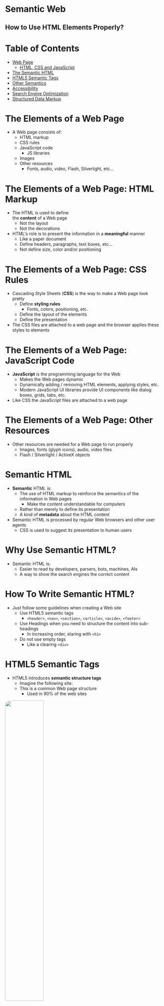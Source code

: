 <!-- section start -->
<!-- attr: { class:'slide-title', showInPresentation:true, hasScriptWrapper:true, style:'font-size: 42px' } -->
# Semantic Web
## How to Use HTML Elements Properly?
<!-- <img class="slide-image" showInPresentation="true" src="imgs/pic00.png" style="top:-5%; left:20%; width:25%; z-index:-1; border-radius:15px;" /> -->
<!-- <img class="slide-image" showInPresentation="true" src="imgs/pic01.png" style="top:51.94%; left:60%; width:40%; z-index:-1; border-radius:15px;" /> -->
<!-- <img class="slide-image" showInPresentation="true" src="imgs/pic02.png" style="top:63%; left:5%; width:35%; z-index:-1; border-radius:15px;" /> -->




<!-- section start -->
<!-- attr: { showInPresentation:true, hasScriptWrapper:true, style:'font-size: 42px' } -->
# Table of Contents
- [Web Page](#/webpage)
  - [HTML, CSS and JavaScript](#/html)
- [The Semantic HTML](#/semantic)
- [HTML5 Semantic Tags](#/html5)
- [Other Semantics](#/other)
- [Accessibility](#/access)
- [Search Engine Optimization](#/seo)
- [Structured Data Markup](#/datamarkup)

<!-- <img class="slide-image" showInPresentation="true" src="imgs/pic03.png" style="top:28.21%; left:66.06%; width:36.93%; z-index:-1; border-radius:15px;" /> -->




<!-- section start -->
<!-- attr: { class:'slide-section', showInPresentation:true, hasScriptWrapper:true, style:'font-size: 42px' } -->
<!-- # Web Page -->

<!-- <img class="slide-image" showInPresentation="true" src="imgs/pic04.png" style="top:50%; left:30%; width:40%; z-index:-1; border-radius:15px;" /> -->


<!-- attr: { id:'webpage', showInPresentation:true, hasScriptWrapper:true, style:'font-size: 42px' } -->
# <a id="webpage"></a>The Elements of a Web Page
- A Web page consists of:
  - HTML markup
  - CSS rules
  - JavaScript code
    - JS libraries
  - Images
  - Other resources
    - Fonts, audio, video, Flash, Silverlight, etc…

<!-- <img class="slide-image" showInPresentation="true" src="imgs/pic05.png" style="top:15%; left:57.19%; width:38.68%; z-index:-1; border-radius:15px;" /> -->


<!-- attr: { id:'html', showInPresentation:true, hasScriptWrapper:true, style:'font-size: 42px' } -->
# <a id="html"></a>The Elements of a Web Page: HTML Markup
- The HTML is used to define<br />the **content** of a Web page
  - Not the layout
  - Not the decorations
- HTML's role is to present the information in a **meaningful** manner
  - Like a paper document
  - Define headers, paragraphs, text boxes, etc…
  - Not define size, color and/or positioning

<!-- <img class="slide-image" showInPresentation="true" src="imgs/pic06.png" style="top:13%; left:60%; width:20%; z-index:-1; border-radius:15px;" /> -->


<!-- attr: { showInPresentation:true, hasScriptWrapper:true, style:'font-size: 42px' } -->
# The Elements of a Web Page: CSS Rules
- Cascading Style Sheets (**CSS**) is the way to make a Web page look pretty
  - Define **styling rules**
    - Fonts, colors, positioning, etc.
  - Define the layout of the elements
  - Define the presentation
- The CSS files are attached to a web page and the browser applies these styles to elements

<!-- <img class="slide-image" showInPresentation="true" src="imgs/pic07.png" style="top:27.33%; left:79.53%; width:24%; z-index:-1; border-radius:15px;" /> -->


<!-- attr: { showInPresentation:true, hasScriptWrapper:true, style:'font-size: 42px' } -->
# The Elements of a Web Page: JavaScript Code
- **JavaScript** is the programming language for the Web
  - Makes the Web pages dynamic
  - Dynamically adding / removing HTML elements, applying styles, etc.
  - Modern JavaScript UI libraries provide UI components like dialog boxes, grids, tabs, etc.
- Like CSS the JavaScript files are attached to a web page

<!-- <img class="slide-image" showInPresentation="true" src="imgs/pic08.png" style="top:70%; left:80%; width:20%; z-index:-1; border-radius:15px;" /> -->


<!-- attr: { showInPresentation:true, hasScriptWrapper:true, style:'font-size: 42px' } -->
# The Elements of a Web Page: Other Resources
- Other resources are needed for a Web page to run properly
  - Images, fonts (glyph icons), audio, video files
  - Flash / Silverlight / ActiveX objects

<!-- <img class="slide-image" showInPresentation="true" src="imgs/pic09.png" style="top:52.58%; left:42.41%; width:20.69%; z-index:-1; border-radius:15px;" /> -->
<!-- <img class="slide-image" showInPresentation="true" src="imgs/pic10.png" style="top:67.12%; left:72.79%; width:10.66%; z-index:-1; border-radius:15px;" /> -->
<!-- <img class="slide-image" showInPresentation="true" src="imgs/pic11.png" style="top:51.52%; left:88.60%; width:10.66%; z-index:-1; border-radius:15px;" /> -->
<!-- <img class="slide-image" showInPresentation="true" src="imgs/pic12.png" style="top:66.76%; left:7.20%; width:10.66%; z-index:-1; border-radius:15px;" /> -->
<!-- <img class="slide-image" showInPresentation="true" src="imgs/pic13.png" style="top:51.60%; left:21.24%; width:10.66%; z-index:-1; border-radius:15px;" /> -->




<!-- section start -->
<!-- attr: { class:'slide-section', showInPresentation:true, hasScriptWrapper:true, style:'font-size: 42px' } -->
<!-- # The Semantic HTML -->

<!-- <img class="slide-image" showInPresentation="true" src="imgs/pic14.png" style="top:45%; left:12%; width:39.05%; z-index:-1; border-radius:15px;" /> -->
<!-- <img class="slide-image" showInPresentation="true" src="imgs/pic15.png" style="top:45%; left:60%; width:31%; z-index:-1; border-radius:15px;" /> -->


<!-- attr: { id:'semantic', showInPresentation:true, hasScriptWrapper:true, style:'font-size: 42px' } -->
# <a id="semantic"></a>Semantic HTML
- **Semantic** HTML is:
  - The use of HTML markup to reinforce the semantics of the information in Web pages
    - Make the content understandable for computers
  - Rather than merely to define its presentation
  - A kind of **metadata** about the HTML content
- Semantic HTML is processed by regular Web browsers and other user agents
  - CSS is used to suggest its presentation to human users

<!-- <img class="slide-image" showInPresentation="true" src="imgs/pic16.png" style="top:29%; left:83.27%; width:19.47%; z-index:-1; border-radius:15px;" /> -->


<!-- attr: { showInPresentation:true, hasScriptWrapper:true, style:'font-size: 42px' } -->
# Why Use Semantic HTML?
- Semantic HTML is:
  - Easier to read by developers, parsers, bots, machines, AIs
  - A way to show the search engines the correct content

<!-- <img class="slide-image" showInPresentation="true" src="imgs/pic17.png" style="top:45%; left:0%; width:25%; z-index:-1; border-radius:15px;" /> -->
<!-- <img class="slide-image" showInPresentation="true" src="imgs/pic18.png" style="top:45%; left:40%; width:20%; z-index:-1; border-radius:15px;" /> -->
<!-- <img class="slide-image" showInPresentation="true" src="imgs/pic19.png" style="top:45%; left:75%; width:25.72%; z-index:-1; border-radius:15px;" /> -->


<!-- attr: { showInPresentation:true, hasScriptWrapper:true, style:'font-size: 42px' } -->
# How To Write Semantic HTML?
- Just follow some guidelines when creating a Web site
  - Use HTML5 semantic tags
    - `<header>`, `<nav>`, `<section>`, `<article>`, `<aside>`, `<footer>`
  - Use Headings when you need to structure the content into sub-headings
    - In increasing order, staring with `<h1>`
  - Do not use empty tags
    - Like a clearing `<div>`

<!-- <img class="slide-image" showInPresentation="true" src="imgs/pic20.png" style="top:55%; left:75%; width:22.52%; z-index:-1; border-radius:15px;" /> -->


<!-- section start -->
<!-- attr: { class:'slide-section', showInPresentation:true, hasScriptWrapper:true, style:'font-size: 42px' } -->
<!-- # HTML5 Semantic Tags -->
<!-- <img class="slide-image" showInPresentation="true" src="imgs/pic21.png" style="top:50%; left:27.5%; width:45%; z-index:-1; border-radius:15px;" /> -->


<!-- attr: { id:'html5', showInPresentation:true, hasScriptWrapper:true, style:'font-size:42px' } -->
# <a id="html5"></a>HTML5 Semantic Tags
- HTML5 introduces **semantic structure tags**
  - Imagine the following site:
  - This is a common Web page structure
    - Used in 90% of the web sites

<img class="slide-image" showInPresentation="true" src="imgs/pic22.png" style="top:38%; left:25%; width:50%; z-index:-1; border-radius:15px;" />


<!-- attr: { showInPresentation:true, hasScriptWrapper:true, style:'font-size: 42px' } -->
<!-- # HTML5 Semantic Tags -->
- This can be created using all kind of HTML elements
  - `<div>`, `<span>`, even `<p>`
  - Browsers will render invalid / wrong / pseudo valid HTML
- The correct way: use the HTML 5 semantic tags:

```html
<header> … </header>
<nav> … </nav>
<main> … </main>
<article> … </article>
<section> … </section>
<aside> … </aside>
<footer> … </footer>
```


<!-- attr: { showInPresentation:true, hasScriptWrapper:true, style:'font-size: 42px' } -->
# HTML5 Structure Tags
- `<main>`
  - Specifies the main content of a document ([info](http://html5doctor.com/the-main-element/))
  - There must not be more than one `<main>` element in a document
- `<header>`
  - Site header or section header or article header
  - Could include navigation (`<nav>`)
- `<footer>`
  - Site footer (sometime can be a section footer)
  - Providing author, copyright data, etc.


<!-- attr: { showInPresentation:true, hasScriptWrapper:true, style:'font-size: 42px' } -->
# HTML5 Structure Tags
- `<nav>`
  - Defines a set of navigation links.
  - E.g. site navigation (usually in the header)
- `<aside>`
  - Content slightly related to primary content
  - E.g. sidebar (usually on the left or on the right)
- `<section>`
  - Grouping of content usually with a heading, similar to chapters
  - Site section (e.g. news, comments, links, …)


<!-- attr: { showInPresentation:true, hasScriptWrapper:true, style:'font-size: 42px' } -->
# HTML5 Content Tags
- `<article>`
  - Independent content such as blog post or an article (e.g. news item)
- `<details>` + `<summary>`
  - Specifies additional details that the user can view or hide on demand (accordion-like widget)
- `<time>`
  - Specifies date / time (for a post / article / news)
- `<mark>`
  - Defines marked/highlighted text


<!-- attr: { showInPresentation:true, hasScriptWrapper:true, style:'font-size: 42px' } -->
# HTML5 Content Tags
- `<figure>`
  - Grouping stand-alone content (video or image)
  - Figure (a figure, e.g. inside an article)
- `<figcaption>`
  - A caption of a figure (inside the `<figure>` tag)
- `<video>` ([info](http://www.w3schools.com/html/html5_video.asp))
  - Video element (uses the built-in player)
- `<audio>` ([info](http://www.w3schools.com/html/html5_audio.asp))
  - A standard for playing audio files (built-in player)


<!-- attr: { showInPresentation:true, hasScriptWrapper:true, style:'font-size: 42px' } -->
# HTML5 Content Tags
- `<dialog>`
  - Defines a dialog box or window
- `<meter>` / `<progress>`
  - Defines a scalar measurement within a<br />known range (a gauge) or task progress
- `<output>`
  - Defines the result of a calculation
- `<wbr>`
  - Defines a possible line-break
- [More info](http://www.w3schools.com/html/html5_new_elements.asp)  

<!-- <img class="slide-image" showInPresentation="true" src="imgs/pic24.png" style="top:39.91%; left:85.14%; width:17.96%; z-index:-1; border-radius:15px;" /> -->
<!-- <img class="slide-image" showInPresentation="true" src="imgs/pic25.png" style="top:19.39%; left:85.14%; width:17.96%; z-index:-1; border-radius:15px;" /> -->




<!-- section start -->
<!-- attr: { class:'slide-section', showInPresentation:true, hasScriptWrapper:true, style:'font-size: 42px' } -->
<!-- # Other Semantics
## Headings, ems, strongs -->

<!-- <img class="slide-image" showInPresentation="true" src="imgs/pic26.png" style="top:55%; left:35%; width:30%; z-index:-1; border-radius:15px;" /> -->


<!-- attr: { id:'other', showInPresentation:true, hasScriptWrapper:true, style:'font-size: 42px' } -->
# <a id="other"></a>Other Semantics
- Headings
  - Always use headings (`<h1>` – `<h6>`) when you need a heading or title
    - Like in a MS Word document
    - Google uses it to mark important content
- Strong `<strong>` vs. Bold `<b>`
  - `<b>` does not mean anything
    - It just makes the text bolder
  - `<strong>` marks the text is "stronger" than the other, surrounding text


<!-- attr: { showInPresentation:true, hasScriptWrapper:true, style:'font-size: 42px' } -->
# Other Semantics
- Emphasis `<em>` vs. Italic `<i>`
  - Emphasis does not always mean, that the code should be italic
    - It could be bolder, italic and underlined
  - The styles for the emphasis text should be set with CSS
    - Not by HTML
- Old browsers (like IE6)?
  - Use [Modernizr](http://modernizr.com/) or [HTML5shiv](http://code.google.com/p/html5shiv/)




<!-- section start -->
<!-- attr: { class:'slide-section', showInPresentation:true, hasScriptWrapper:true, style:'font-size: 42px' } -->
<!-- # Accessibility
## “A person’s a person,no matter how small” -->

<!-- <img class="slide-image" showInPresentation="true" src="imgs/pic27.png" style="top:55%; left:20%; width:60%; z-index:-1; border-radius:15px;" /> -->


<!-- attr: { id:'access', showInPresentation:true, hasScriptWrapper:true, style:'font-size: 42px' } -->
# <a id="access"></a>Accessibility
- Craft content minding disabled users
  - **Blind** - include text equivalents of images, use labels in forms
  - **Colorblind** - do not convey information using color only
  - **Visually impaired** - avoid small font sizes
  - **Epileptic** - avoid flashing content (3Hz or more)
  - **Physical disabilities** - avoid functionality that relies only on the mouse or keyboard


<!-- attr: { showInPresentation:true, hasScriptWrapper:true, style:'font-size: 42px' } -->
# Accessibility
- Why implement accessibility?
  - Some accessibility features are mandatory for government sites in some countries (US, NL, SW)
  - “Everyone gets visited by a very important blind user, named Google”
  - Some SEO and accessibility considerations overlap


<!-- attr: { showInPresentation:true, hasScriptWrapper:true, style:'font-size: 42px' } -->
# Accessibility
- Standards
  - Web Content Accessibility Guidelines (WCAG) - http://www.w3.org/WAI/intro/wcag
  - Section 508 - http://www.section508.gov
- Tools
  - Will never replace manual testing, but may help
  - WAVE - http://wave.webaim.org/




<!-- section start -->
<!-- attr: { class:'slide-section', showInPresentation:true, hasScriptWrapper:true, style:'font-size: 42px' } -->
<!-- # Search Engine Optimization
## Getting ahead in search engines -->

<!-- <img class="slide-image" showInPresentation="true" src="imgs/pic28.png" style="top:55%; left:15%; width:25%; z-index:-1; border-radius:15px;" /> -->
<!-- <img class="slide-image" showInPresentation="true" src="imgs/pic29.png" style="top:55%; left:50%; width:40%; z-index:-1; border-radius:15px;" /> -->


<!-- attr: { id:'seo', showInPresentation:true, hasScriptWrapper:true, style:'font-size: 42px' } -->
# <a id="seo"></a>Search Engine Optimization
- Search engines use so-called “**crawlers**” to get the content of the page and index it
- The crawlers weigh the data on the page
  - `<title>`, **page URL** and **headings** have great weight
  - Links from highly valued pages to your page increase its value (Google **Page Rank**)
  - Add alt text to images
  - Use relevant keywords in the content and `<meta>` tags
- No SEO technique will replace good content




<!-- section start -->
<!-- attr: { class:'slide-section', showInPresentation:true, hasScriptWrapper:true, style:'font-size: 42px' } -->
<!-- # Structured Data Markup
## Annotate your content so machines can understand it -->

<!-- <img class="slide-image" showInPresentation="true" src="imgs/pic30.png" style="top:60%; left:20%; width:60%; z-index:-1; border-radius:15px;" /> -->


<!-- attr: { id:'datamarkup', showInPresentation:true, hasScriptWrapper:true, style:'font-size: 40px' } -->
# <a id="datamarkup"></a>Structured Data Markup
- A standard way to annotate your content so machines can understand it
- Google (and other search engines) can
  - use that data to index your content better
  - present it more prominently in search results
    ![google search link](imgs/pic31.png)
  - Provide answers from the Knowledge Graph

<!-- <img class="slide-image" showInPresentation="true" src="imgs/pic32.png" style="top:76%; left:15%; width:45%; z-index:-1; border-radius:15px;" /> -->


<!-- attr: { showInPresentation:true, hasScriptWrapper:true, style:'font-size: 42px' } -->
# Structured Data Markup
- Three alternative formats:
  - Microdata and RDFa
    - Define new HTML attributes
      - [More info](http://schema.org/docs/gs.html#microdata_how)
  - JSON-LD
    - Newest and simplest markup format
    - Embed a block of JSON data inside a script tag
      - [Specification](http://www.w3.org/TR/json-ld/)
      - [_Examples_](http://json-ld.org/playground/)


<!-- attr: { showInPresentation:true, hasScriptWrapper:true, style:'font-size: 42px' } -->
<!-- # Semantic Web -->

<!-- <img class="slide-image" showInPresentation="true" src="https://raw.githubusercontent.com/TelerikAcademy/Common/master/revealjs-theme/css/imgs/cat-questions.png" style="width:80%; top:15%; left:10%" /> -->

<!-- attr: { showInPresentation:true, hasScriptWrapper:true } -->
# Free Trainings @ Telerik Academy
- Fundamentals of C# Programming Track of Courses
    - [html.telerik.com](http://academy.telerik.com/student-courses/web-design-and-ui/about)
  - Telerik Software Academy
    - [telerikacademy.com](https://telerikacademy.com)
  - Telerik Academy @ Facebook
    - [facebook.com/TelerikAcademy](facebook.com/TelerikAcademy)
  - Telerik Academy Learning System
    - [telerikacademy.com](https://telerikacademy.com)

